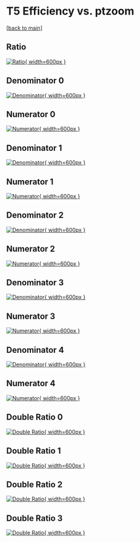 # T5 Efficiency vs. ptzoom

[[back to main](./)]



## Ratio

[![Ratio](../mtv/var/T5_vtr_0_1_eff_ptzoom.png){ width=600px }](../mtv/var/T5_vtr_0_1_eff_ptzoom.pdf)

## Denominator 0

[![Denominator](../mtv/den/T5_vtr_0_1_eff_ptzoom_den0.png){ width=600px }](../mtv/den/T5_vtr_0_1_eff_ptzoom_den0.pdf)

## Numerator 0

[![Numerator](../mtv/num/T5_vtr_0_1_eff_ptzoom_num0.png){ width=600px }](../mtv/num/T5_vtr_0_1_eff_ptzoom_num0.pdf)

## Denominator 1

[![Denominator](../mtv/den/T5_vtr_0_1_eff_ptzoom_den1.png){ width=600px }](../mtv/den/T5_vtr_0_1_eff_ptzoom_den1.pdf)

## Numerator 1

[![Numerator](../mtv/num/T5_vtr_0_1_eff_ptzoom_num1.png){ width=600px }](../mtv/num/T5_vtr_0_1_eff_ptzoom_num1.pdf)

## Denominator 2

[![Denominator](../mtv/den/T5_vtr_0_1_eff_ptzoom_den2.png){ width=600px }](../mtv/den/T5_vtr_0_1_eff_ptzoom_den2.pdf)

## Numerator 2

[![Numerator](../mtv/num/T5_vtr_0_1_eff_ptzoom_num2.png){ width=600px }](../mtv/num/T5_vtr_0_1_eff_ptzoom_num2.pdf)

## Denominator 3

[![Denominator](../mtv/den/T5_vtr_0_1_eff_ptzoom_den3.png){ width=600px }](../mtv/den/T5_vtr_0_1_eff_ptzoom_den3.pdf)

## Numerator 3

[![Numerator](../mtv/num/T5_vtr_0_1_eff_ptzoom_num3.png){ width=600px }](../mtv/num/T5_vtr_0_1_eff_ptzoom_num3.pdf)

## Denominator 4

[![Denominator](../mtv/den/T5_vtr_0_1_eff_ptzoom_den4.png){ width=600px }](../mtv/den/T5_vtr_0_1_eff_ptzoom_den4.pdf)

## Numerator 4

[![Numerator](../mtv/num/T5_vtr_0_1_eff_ptzoom_num4.png){ width=600px }](../mtv/num/T5_vtr_0_1_eff_ptzoom_num4.pdf)

## Double Ratio 0

[![Double Ratio](../mtv/ratio/T5_vtr_0_1_eff_ptzoom_ratio0.png){ width=600px }](../mtv/ratio/T5_vtr_0_1_eff_ptzoom_ratio0.pdf)

## Double Ratio 1

[![Double Ratio](../mtv/ratio/T5_vtr_0_1_eff_ptzoom_ratio1.png){ width=600px }](../mtv/ratio/T5_vtr_0_1_eff_ptzoom_ratio1.pdf)

## Double Ratio 2

[![Double Ratio](../mtv/ratio/T5_vtr_0_1_eff_ptzoom_ratio2.png){ width=600px }](../mtv/ratio/T5_vtr_0_1_eff_ptzoom_ratio2.pdf)

## Double Ratio 3

[![Double Ratio](../mtv/ratio/T5_vtr_0_1_eff_ptzoom_ratio3.png){ width=600px }](../mtv/ratio/T5_vtr_0_1_eff_ptzoom_ratio3.pdf)

